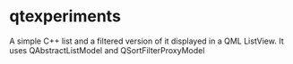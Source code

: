 # qtexperiments

A simple C++ list and a filtered version of it displayed in a QML ListView.
It uses QAbstractListModel and QSortFilterProxyModel 
